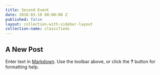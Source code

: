 ```yaml
---
title: Second Event
date: 2018-03-10 00:00:00 Z
published: false
layout: collection-with-sidebar-layout
collection-name: classifieds
---
```


## A New Post

Enter text in [Markdown](http://daringfireball.net/projects/markdown/). Use the toolbar above, or click the **?** button for formatting help.
